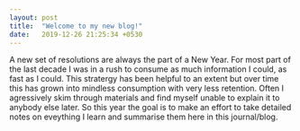```yaml
---
layout: post
title:  "Welcome to my new blog!"
date:   2019-12-26 21:25:34 +0530
---
```

A new set of resolutions are always the part of a New Year. For most part of the last decade I was in a rush to consume as much information I could, as fast as I could. This stratergy has been helpful to an extent but over time this has grown into mindless consumption with very less retention. Often I agressively skim through materials and find myself unable to explain it to anybody else later. So this year the goal is to make an effort to take detailed notes on eveything I learn and summarise them here in this journal/blog. 